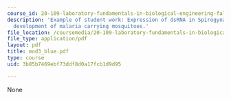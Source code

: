 ```yaml
---
course_id: 20-109-laboratory-fundamentals-in-biological-engineering-fall-2007
description: 'Example of student work: Expression of dsRNA in Spirogyna algae to inhibit
  development of malaria carrying mosquitoes.'
file_location: /coursemedia/20-109-laboratory-fundamentals-in-biological-engineering-fall-2007/3b85b7469ebf73ddf8d0a17fcb1d9d95_mod3_blue.pdf
file_type: application/pdf
layout: pdf
title: mod3_blue.pdf
type: course
uid: 3b85b7469ebf73ddf8d0a17fcb1d9d95

---
```

None